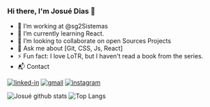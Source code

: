 ### Hi there, I'm Josué Dias 👋

- 🔭 I’m working at @sg2Sistemas
- 🌱 I’m currently learning React.
- 👯 I’m looking to collaborate on open Sources Projects
- 💬 Ask me about [Git, CSS, Js, React]
- ⚡ Fun fact: I love LoTR, but I haven't read a book from the series.
- 📬 Contact

[![linked-in](https://img.shields.io/badge/Linkedin-0077B5?style=for-the-badge&logo=LinkedIn&logoColor=white)](https://www.linkedin.com/in/josué-dias-271458224/)
[![gmail](https://img.shields.io/badge/Gmail-D14836?style=for-the-badge&logo=Gmail&logoColor=white)](mailto:josueneto.camargo@gmail.com)
[![instagram](https://img.shields.io/badge/Instagram-E4405F?style=for-the-badge&logo=instagram&logoColor=white)](https://www.instagram.com/jd_netoo/)



![Josué github stats](https://github-readme-stats.vercel.app/api?username=Whoj01&show_icons=true&theme=radical) ![Top Langs](https://github-readme-stats.vercel.app/api/top-langs/?username=Whoj01&theme=dracula&layout=compact)



